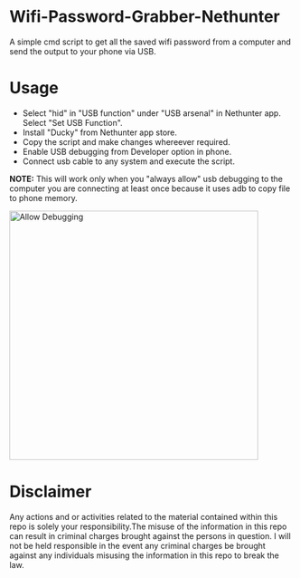 # Wifi-Password-Grabber-Nethunter

A simple cmd script to get all the saved wifi password from a computer and send the output to your phone via USB.

# Usage

- Select "hid" in "USB function" under "USB arsenal" in Nethunter app. Select "Set USB Function".  
- Install "Ducky" from Nethunter app store.  
- Copy the script and make changes whereever required.  
- Enable USB debugging from Developer option in phone.
- Connect usb cable to any system and execute the script.  

**NOTE:** This will work only when you "always allow" usb debugging to the computer you are connecting at least once because it uses adb to copy file to phone memory.  

<img src="https://i.ibb.co/yVryT0J/IMG-20210208-132229.jpg" alt="Allow Debugging" width="440" hieght="300" />

# Disclaimer
Any actions and or activities related to the material contained within this repo is solely your responsibility.The misuse of the information in this repo can result in criminal charges brought against the persons in question. I will not be held responsible in the event any criminal charges be brought against any individuals misusing the information in this repo to break the law.

